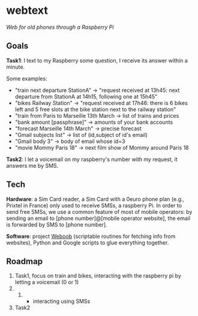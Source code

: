 webtext
=======

*Web for old phones through a Raspberry Pi*

## Goals
**Task1**: I text to my Raspberry some question,
I receive its answer within a minute.

Some examples:
- "train next departure StationA" -> "request received at 13h45: next departure from StationA at 14h15, following one at 15h45"
- "bikes Railway Station" -> "request received at 17h46: there is 6 bikes left and 5 free slots at the bike station next to the railway station"
- "train from Paris to Marseille 13th March -> list of trains and prices
- "bank amount [passphrase]" -> amounts of your bank accounts
- "forecast Marseille 14th March" -> precise forecast
- "Gmail subjects list" -> list of (id,subject of id's email)
- "Gmail body 3" -> body of email whose id=3
- "movie Mommy Paris 18" -> next film show of Mommy around Paris 18


**Task2**: I let a voicemail on my raspberry's number with my request, it answers me by SMS.


## Tech
**Hardware**: a Sim Card reader, a Sim Card with a 0euro phone plan (e.g., Prixtel in France) only used to receive SMSs, a raspberry Pi.
In order to send free SMSs, we use a common feature of most of mobile operators: by sending an email
to [phone number]@[mobile operator website], the email is forwarded by SMS to [phone number].

**Software**: project [Weboob](http://weboob.org/) (scriptable routines for fetching info from websites), Python and Google scripts to glue everything together.


## Roadmap
1. Task1, focus on train and bikes, interacting with the raspberry pi by letting a voicemail (0 or 1)
2. 1. + interacting using SMSs
3. Task2

